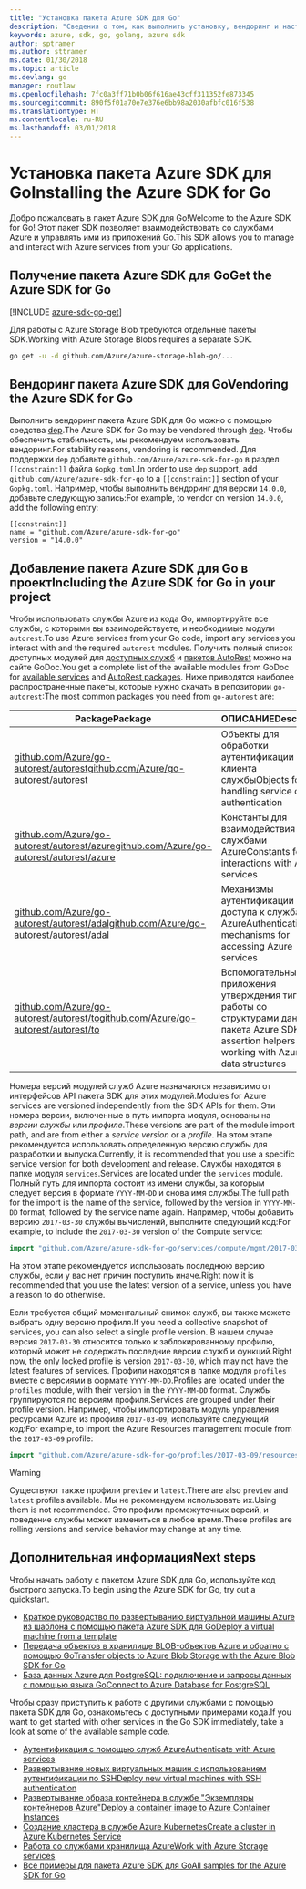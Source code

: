 ```yaml
---
title: "Установка пакета Azure SDK для Go"
description: "Сведения о том, как выполнить установку, вендоринг и настройку пакета Azure SDK для Go."
keywords: azure, sdk, go, golang, azure sdk
author: sptramer
ms.author: sttramer
ms.date: 01/30/2018
ms.topic: article
ms.devlang: go
manager: routlaw
ms.openlocfilehash: 7fc0a3ff71b0b06f616ae43cff311352fe873345
ms.sourcegitcommit: 890f5f01a70e7e376e6bb98a2030afbfc016f538
ms.translationtype: HT
ms.contentlocale: ru-RU
ms.lasthandoff: 03/01/2018
---
```

# <a name="installing-the-azure-sdk-for-go"></a><span data-ttu-id="62893-104">Установка пакета Azure SDK для Go</span><span class="sxs-lookup"><span data-stu-id="62893-104">Installing the Azure SDK for Go</span></span>

<span data-ttu-id="62893-105">Добро пожаловать в пакет Azure SDK для Go!</span><span class="sxs-lookup"><span data-stu-id="62893-105">Welcome to the Azure SDK for Go!</span></span> <span data-ttu-id="62893-106">Этот пакет SDK позволяет взаимодействовать со службами Azure и управлять ими из приложений Go.</span><span class="sxs-lookup"><span data-stu-id="62893-106">This SDK allows you to manage and interact with Azure services from your Go applications.</span></span>

## <a name="get-the-azure-sdk-for-go"></a><span data-ttu-id="62893-107">Получение пакета Azure SDK для Go</span><span class="sxs-lookup"><span data-stu-id="62893-107">Get the Azure SDK for Go</span></span>

[!INCLUDE [azure-sdk-go-get](includes/azure-sdk-go-get.md)]

<span data-ttu-id="62893-108">Для работы с Azure Storage Blob требуются отдельные пакеты SDK.</span><span class="sxs-lookup"><span data-stu-id="62893-108">Working with Azure Storage Blobs requires a separate SDK.</span></span>

```bash
go get -u -d github.com/Azure/azure-storage-blob-go/...
```

## <a name="vendoring-the-azure-sdk-for-go"></a><span data-ttu-id="62893-109">Вендоринг пакета Azure SDK для Go</span><span class="sxs-lookup"><span data-stu-id="62893-109">Vendoring the Azure SDK for Go</span></span>

<span data-ttu-id="62893-110">Выполнить вендоринг пакета Azure SDK для Go можно с помощью средства [dep](https://github.com/golang/dep).</span><span class="sxs-lookup"><span data-stu-id="62893-110">The Azure SDK for Go may be vendored through [dep](https://github.com/golang/dep).</span></span> <span data-ttu-id="62893-111">Чтобы обеспечить стабильность, мы рекомендуем использовать вендоринг.</span><span class="sxs-lookup"><span data-stu-id="62893-111">For stability reasons, vendoring is recommended.</span></span> <span data-ttu-id="62893-112">Для поддержки `dep` добавьте `github.com/Azure/azure-sdk-for-go` в раздел `[[constraint]]` файла `Gopkg.toml`.</span><span class="sxs-lookup"><span data-stu-id="62893-112">In order to use `dep` support, add `github.com/Azure/azure-sdk-for-go` to a `[[constraint]]` section of your `Gopkg.toml`.</span></span> <span data-ttu-id="62893-113">Например, чтобы выполнить вендоринг для версии `14.0.0`, добавьте следующую запись:</span><span class="sxs-lookup"><span data-stu-id="62893-113">For example, to vendor on version `14.0.0`, add the following entry:</span></span>

```
[[constraint]]
name = "github.com/Azure/azure-sdk-for-go"
version = "14.0.0"
```

## <a name="including-the-azure-sdk-for-go-in-your-project"></a><span data-ttu-id="62893-114">Добавление пакета Azure SDK для Go в проект</span><span class="sxs-lookup"><span data-stu-id="62893-114">Including the Azure SDK for Go in your project</span></span>

<span data-ttu-id="62893-115">Чтобы использовать службы Azure из кода Go, импортируйте все службы, с которыми вы взаимодействуете, и необходимые модули `autorest`.</span><span class="sxs-lookup"><span data-stu-id="62893-115">To use Azure services from your Go code, import any services you interact with and the required `autorest` modules.</span></span>
<span data-ttu-id="62893-116">Получить полный список доступных модулей для [доступных служб](https://godoc.org/github.com/Azure/azure-sdk-for-go) и [пакетов AutoRest](https://godoc.org/github.com/Azure/go-autorest) можно на сайте GoDoc.</span><span class="sxs-lookup"><span data-stu-id="62893-116">You get a complete list of the available modules from GoDoc for [available services](https://godoc.org/github.com/Azure/azure-sdk-for-go) and [AutoRest packages](https://godoc.org/github.com/Azure/go-autorest).</span></span> <span data-ttu-id="62893-117">Ниже приводятся наиболее распространенные пакеты, которые нужно скачать в репозитории `go-autorest`:</span><span class="sxs-lookup"><span data-stu-id="62893-117">The most common packages you need from `go-autorest` are:</span></span>

| <span data-ttu-id="62893-118">Package</span><span class="sxs-lookup"><span data-stu-id="62893-118">Package</span></span> | <span data-ttu-id="62893-119">ОПИСАНИЕ</span><span class="sxs-lookup"><span data-stu-id="62893-119">Description</span></span> |
|---------|-------------|
| <span data-ttu-id="62893-120">[github.com/Azure/go-autorest/autorest][autorest]</span><span class="sxs-lookup"><span data-stu-id="62893-120">[github.com/Azure/go-autorest/autorest][autorest]</span></span> | <span data-ttu-id="62893-121">Объекты для обработки аутентификации клиента службы</span><span class="sxs-lookup"><span data-stu-id="62893-121">Objects for handling service client authentication</span></span> |
| <span data-ttu-id="62893-122">[github.com/Azure/go-autorest/autorest/azure][autorest/azure]</span><span class="sxs-lookup"><span data-stu-id="62893-122">[github.com/Azure/go-autorest/autorest/azure][autorest/azure]</span></span> | <span data-ttu-id="62893-123">Константы для взаимодействия со службами Azure</span><span class="sxs-lookup"><span data-stu-id="62893-123">Constants for interactions with Azure services</span></span> |
| <span data-ttu-id="62893-124">[github.com/Azure/go-autorest/autorest/adal][autorest/adal]</span><span class="sxs-lookup"><span data-stu-id="62893-124">[github.com/Azure/go-autorest/autorest/adal][autorest/adal]</span></span> | <span data-ttu-id="62893-125">Механизмы аутентификации для доступа к службам Azure</span><span class="sxs-lookup"><span data-stu-id="62893-125">Authentication mechanisms for accessing Azure services</span></span> |
| <span data-ttu-id="62893-126">[github.com/Azure/go-autorest/autorest/to][autorest/to]</span><span class="sxs-lookup"><span data-stu-id="62893-126">[github.com/Azure/go-autorest/autorest/to][autorest/to]</span></span> | <span data-ttu-id="62893-127">Вспомогательные приложения утверждения типа для работы со структурами данных пакета Azure SDK</span><span class="sxs-lookup"><span data-stu-id="62893-127">Type assertion helpers for working with Azure SDK data structures</span></span> |

[autorest]: https://godoc.org/github.com/Azure/go-autorest/autorest
[autorest/azure]: https://godoc.org/github.com/Azure/go-autorest/autorest/azure
[autorest/adal]: https://godoc.org/github.com/Azure/go-autorest/autorest/adal
[autorest/to]: https://godoc.org/github.com/Azure/go-autorest/autorest/to

<span data-ttu-id="62893-128">Номера версий модулей служб Azure назначаются независимо от интерфейсов API пакета SDK для этих модулей.</span><span class="sxs-lookup"><span data-stu-id="62893-128">Modules for Azure services are versioned independently from the SDK APIs for them.</span></span> <span data-ttu-id="62893-129">Эти номера версии, включенные в путь импорта модуля, основаны на _версии службы_ или _профиле_.</span><span class="sxs-lookup"><span data-stu-id="62893-129">These versions are part of the module import path, and are from either a _service version_ or a _profile_.</span></span> <span data-ttu-id="62893-130">На этом этапе рекомендуется использовать определенную версию службы для разработки и выпуска.</span><span class="sxs-lookup"><span data-stu-id="62893-130">Currently, it is recommended that you use a specific service version for both development and release.</span></span> <span data-ttu-id="62893-131">Службы находятся в папке модуля `services`.</span><span class="sxs-lookup"><span data-stu-id="62893-131">Services are located under the `services` module.</span></span> <span data-ttu-id="62893-132">Полный путь для импорта состоит из имени службы, за которым следует версия в формате `YYYY-MM-DD` и снова имя службы.</span><span class="sxs-lookup"><span data-stu-id="62893-132">The full path for the import is the name of the service, followed by the version in `YYYY-MM-DD` format, followed by the service name again.</span></span> <span data-ttu-id="62893-133">Например, чтобы добавить версию `2017-03-30` службы вычислений, выполните следующий код:</span><span class="sxs-lookup"><span data-stu-id="62893-133">For example, to include the `2017-03-30` version of the Compute service:</span></span>

```go
import "github.com/Azure/azure-sdk-for-go/services/compute/mgmt/2017-03-30/compute"
```

<span data-ttu-id="62893-134">На этом этапе рекомендуется использовать последнюю версию службы, если у вас нет причин поступить иначе.</span><span class="sxs-lookup"><span data-stu-id="62893-134">Right now it is recommended that you use the latest version of a service, unless you have a reason to do otherwise.</span></span>

<span data-ttu-id="62893-135">Если требуется общий моментальный снимок служб, вы также можете выбрать одну версию профиля.</span><span class="sxs-lookup"><span data-stu-id="62893-135">If you need a collective snapshot of services, you can also select a single profile version.</span></span> <span data-ttu-id="62893-136">В нашем случае версия `2017-03-30` относится только к заблокированному профилю, который может не содержать последние версии служб и функций.</span><span class="sxs-lookup"><span data-stu-id="62893-136">Right now, the only locked profile is version `2017-03-30`, which may not have the latest features of services.</span></span> <span data-ttu-id="62893-137">Профили находятся в папке модуля `profiles` вместе с версиями в формате `YYYY-MM-DD`.</span><span class="sxs-lookup"><span data-stu-id="62893-137">Profiles are located under the `profiles` module, with their version in the `YYYY-MM-DD` format.</span></span> <span data-ttu-id="62893-138">Службы группируются по версиям профиля.</span><span class="sxs-lookup"><span data-stu-id="62893-138">Services are grouped under their profile version.</span></span> <span data-ttu-id="62893-139">Например, чтобы импортировать модуль управления ресурсами Azure из профиля `2017-03-09`, используйте следующий код:</span><span class="sxs-lookup"><span data-stu-id="62893-139">For example, to import the Azure Resources management module from the `2017-03-09` profile:</span></span>

```go
import "github.com/Azure/azure-sdk-for-go/profiles/2017-03-09/resources/mgmt/resources"
```

> [!WARNING]
> <span data-ttu-id="62893-140">Существуют также профили `preview` и `latest`.</span><span class="sxs-lookup"><span data-stu-id="62893-140">There are also `preview` and `latest` profiles available.</span></span> <span data-ttu-id="62893-141">Мы не рекомендуем использовать их.</span><span class="sxs-lookup"><span data-stu-id="62893-141">Using them is not recommended.</span></span> <span data-ttu-id="62893-142">Это профили промежуточных версий, и поведение службы может измениться в любое время.</span><span class="sxs-lookup"><span data-stu-id="62893-142">These profiles are rolling versions and service behavior may change at any time.</span></span>

## <a name="next-steps"></a><span data-ttu-id="62893-143">Дополнительная информация</span><span class="sxs-lookup"><span data-stu-id="62893-143">Next steps</span></span>

<span data-ttu-id="62893-144">Чтобы начать работу с пакетом Azure SDK для Go, используйте код быстрого запуска.</span><span class="sxs-lookup"><span data-stu-id="62893-144">To begin using the Azure SDK for Go, try out a quickstart.</span></span>

* [<span data-ttu-id="62893-145">Краткое руководство по развертыванию виртуальной машины Azure из шаблона с помощью пакета Azure SDK для Go</span><span class="sxs-lookup"><span data-stu-id="62893-145">Deploy a virtual machine from a template</span></span>](azure-sdk-go-qs-vm.md)
* [<span data-ttu-id="62893-146">Передача объектов в хранилище BLOB-объектов Azure и обратно с помощью Go</span><span class="sxs-lookup"><span data-stu-id="62893-146">Transfer objects to Azure Blob Storage with the Azure Blob SDK for Go</span></span>](/azure/storage/blobs/storage-quickstart-blobs-go?toc=%2fgo%2fazure%2ftoc.json)
* [<span data-ttu-id="62893-147">База данных Azure для PostgreSQL: подключение и запросы данных с помощью языка Go</span><span class="sxs-lookup"><span data-stu-id="62893-147">Connect to Azure Database for PostgreSQL</span></span>](/azure/postgresql/connect-go?toc=%2fgo%2fazure%2ftoc.json)

<span data-ttu-id="62893-148">Чтобы сразу приступить к работе с другими службами с помощью пакета SDK для Go, ознакомьтесь с доступными примерами кода.</span><span class="sxs-lookup"><span data-stu-id="62893-148">If you want to get started with other services in the Go SDK immediately, take a look at some of the available sample code.</span></span>

* [<span data-ttu-id="62893-149">Аутентификация с помощью служб Azure</span><span class="sxs-lookup"><span data-stu-id="62893-149">Authenticate with Azure services</span></span>](https://github.com/Azure-Samples/azure-sdk-for-go-samples/tree/master/iam)
* [<span data-ttu-id="62893-150">Развертывание новых виртуальных машин с использованием аутентификации по SSH</span><span class="sxs-lookup"><span data-stu-id="62893-150">Deploy new virtual machines with SSH authentication</span></span>](https://github.com/Azure-Samples/azure-sdk-for-go-samples/tree/master/compute)
* [<span data-ttu-id="62893-151">Развертывание образа контейнера в службе "Экземпляры контейнеров Azure"</span><span class="sxs-lookup"><span data-stu-id="62893-151">Deploy a container image to Azure Container Instances</span></span>](https://github.com/Azure-Samples/azure-sdk-for-go-samples/tree/master/containerinstance)
* [<span data-ttu-id="62893-152">Создание кластера в службе Azure Kubernetes</span><span class="sxs-lookup"><span data-stu-id="62893-152">Create a cluster in Azure Kubernetes Service</span></span>](https://github.com/Azure-Samples/azure-sdk-for-go-samples/tree/master/containerservice)
* [<span data-ttu-id="62893-153">Работа со службами хранилища Azure</span><span class="sxs-lookup"><span data-stu-id="62893-153">Work with Azure Storage services</span></span>](https://github.com/Azure-Samples/azure-sdk-for-go-samples/tree/master/storage)
* [<span data-ttu-id="62893-154">Все примеры для пакета Azure SDK для Go</span><span class="sxs-lookup"><span data-stu-id="62893-154">All samples for the Azure SDK for Go</span></span>](https://github.com/azure-samples/azure-sdk-for-go-samples)
